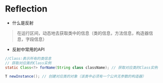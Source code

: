 # Reflection
* 什么是反射

>在运行区间，动态地去获取类中的信息（类的信息，方法信息，构造器信息，字段信息）

* 反射中常用的API

```java
//Class:表示所有的类信息
// 获取对应类的Class实例
static Class<?> forName(String class className); // 获取对应类的Class实例

T newInstance(); // 创建对应类的对象（该类中必须有一个公共无参数的构造器）
```